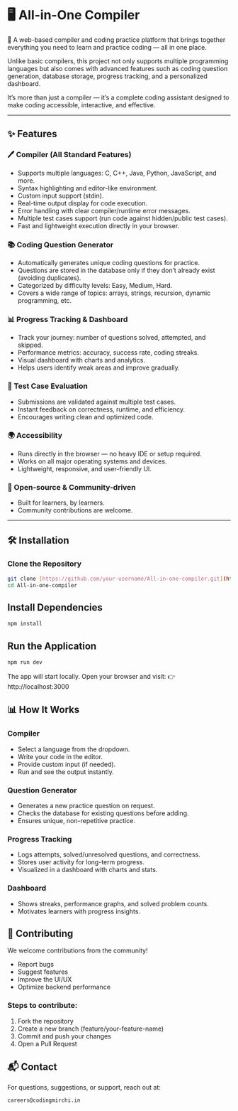 # 🖥 All-in-One Compiler

🚀 A web-based compiler and coding practice platform that brings together everything you need to learn and practice coding — all in one place. 

Unlike basic compilers, this project not only supports multiple programming languages but also comes with advanced features such as coding question generation, database storage, progress tracking, and a personalized dashboard. 

It’s more than just a compiler — it’s a complete coding assistant designed to make coding accessible, interactive, and effective. 

---

## ✨ Features

### 🖊 Compiler (All Standard Features)
- Supports multiple languages: C, C++, Java, Python, JavaScript, and more. 
- Syntax highlighting and editor-like environment. 
- Custom input support (stdin). 
- Real-time output display for code execution. 
- Error handling with clear compiler/runtime error messages. 
- Multiple test cases support (run code against hidden/public test cases). 
- Fast and lightweight execution directly in your browser. 

### 📚 Coding Question Generator
- Automatically generates unique coding questions for practice. 
- Questions are stored in the database only if they don’t already exist (avoiding duplicates). 
- Categorized by difficulty levels: Easy, Medium, Hard. 
- Covers a wide range of topics: arrays, strings, recursion, dynamic programming, etc. 

### 📊 Progress Tracking & Dashboard
- Track your journey: number of questions solved, attempted, and skipped. 
- Performance metrics: accuracy, success rate, coding streaks. 
- Visual dashboard with charts and analytics. 
- Helps users identify weak areas and improve gradually. 

### 🧪 Test Case Evaluation
- Submissions are validated against multiple test cases. 
- Instant feedback on correctness, runtime, and efficiency. 
- Encourages writing clean and optimized code. 

### 🌍 Accessibility
- Runs directly in the browser — no heavy IDE or setup required. 
- Works on all major operating systems and devices. 
- Lightweight, responsive, and user-friendly UI. 

### 🤝 Open-source & Community-driven
- Built for learners, by learners. 
- Community contributions are welcome. 

---

## 🛠 Installation

### Clone the Repository
```bash
git clone [https://github.com/your-username/All-in-one-compiler.git](https://github.com/your-username/All-in-one-compiler.git)
cd All-in-one-compiler
```

## Install Dependencies
```bash 
npm install
```

## Run the Application
```bash
npm run dev
```
The app will start locally. Open your browser and visit:
👉 http://localhost:3000

## 📊 How It Works
### Compiler
- Select a language from the dropdown. 
- Write your code in the editor. 
- Provide custom input (if needed). 
- Run and see the output instantly. 
### Question Generator
- Generates a new practice question on request. 
- Checks the database for existing questions before adding. 
- Ensures unique, non-repetitive practice. 
### Progress Tracking
- Logs attempts, solved/unresolved questions, and correctness. 
- Stores user activity for long-term progress. 
- Visualized in a dashboard with charts and stats. 
### Dashboard
- Shows streaks, performance graphs, and solved problem counts. 
- Motivates learners with progress insights. 

## 🤝 Contributing
We welcome contributions from the community!
- Report bugs
- Suggest features
- Improve the UI/UX
- Optimize backend performance
  
### Steps to contribute:
1. Fork the repository
2. Create a new branch (feature/your-feature-name)
3. Commit and push your changes
4. Open a Pull Request

## 📬 Contact
For questions, suggestions, or support, reach out at:
```bash
careers@codingmirchi.in
```
